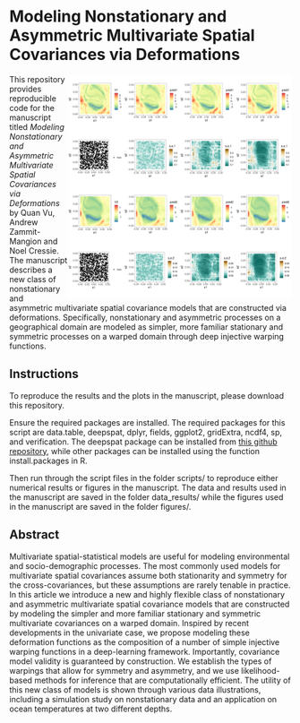# Modeling Nonstationary and Asymmetric Multivariate Spatial Covariances via Deformations

<img align="right" src="https://github.com/quanvu17/deepspat_multivar/blob/master/figures/simulation_asymm_comparison_plot.png" alt="drawing" width="400"/>

This repository provides reproducible code for the manuscript titled *Modeling Nonstationary and Asymmetric Multivariate Spatial Covariances via Deformations* by Quan Vu, Andrew Zammit-Mangion and Noel Cressie. The manuscript describes a new class of nonstationary and asymmetric multivariate spatial covariance models that are constructed via deformations. Specifically, nonstationary and asymmetric processes on a geographical domain are modeled as simpler, more familiar stationary and symmetric processes on a warped domain through deep injective warping functions.

## Instructions

To reproduce the results and the plots in the manuscript, please download this repository.

Ensure the required packages are installed. The required packages for this script are data.table, deepspat, dplyr, fields, ggplot2, gridExtra, ncdf4, sp, and verification. The deepspat package can be installed from [this github repository](https://github.com/andrewzm/deepspat), while other packages can be installed using the function install.packages in R.

Then run through the script files in the folder scripts/ to reproduce either numerical results or figures in the manuscript. The data and results used in the manuscript are saved in the folder data_results/ while the figures used in the manuscript are saved in the folder figures/.

## Abstract

Multivariate spatial-statistical models are useful for modeling environmental and socio-demographic processes. The most commonly used models for multivariate spatial covariances assume both stationarity and symmetry for the cross-covariances, but these assumptions are rarely tenable in practice. In this article we introduce a new and highly flexible class of nonstationary and asymmetric multivariate spatial covariance models that are constructed by modeling the simpler and more familiar stationary and symmetric multivariate covariances on a warped domain. Inspired by recent developments in the univariate case, we propose modeling these deformation functions as the composition of a number of simple injective warping functions in a deep-learning framework. Importantly, covariance model validity is guaranteed by construction. We establish the types of warpings that allow for symmetry and asymmetry, and we use likelihood-based methods for inference that are computationally efficient. The utility of this new class of models is shown through various data illustrations, including a simulation study on nonstationary data and an application on ocean temperatures at two different depths.
